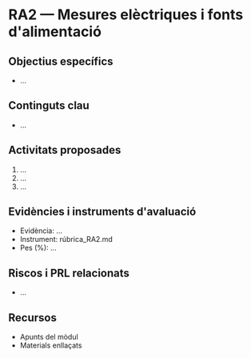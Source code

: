# RA2 — Mesures elèctriques i fonts d'alimentació

## Objectius específics
- ...

## Continguts clau
- ...

## Activitats proposades
1. ...
2. ...
3. ...

## Evidències i instruments d'avaluació
- Evidència: ...
- Instrument: rúbrica_RA2.md
- Pes (%): ...

## Riscos i PRL relacionats
- ...

## Recursos
- Apunts del mòdul
- Materials enllaçats